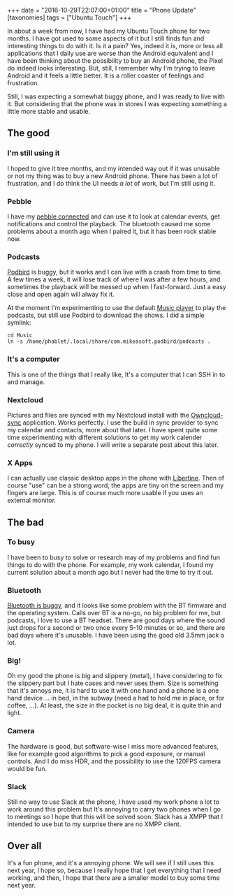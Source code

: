 +++
date = "2016-10-29T22:07:00+01:00"
title = "Phone Update"
[taxonomies]
tags = ["Ubuntu Touch"]
+++

In about a week from now, I have had my Ubuntu Touch phone for two months. I have got used to some aspects of it but I still finds fun and interesting things to do with it. Is it a pain? Yes, indeed it is, more or less all applications that I daily use are worse than the Android equivalent and I have been thinking about the possibility to buy an Android phone, the Pixel do indeed looks interesting. But, still, I remember why I'm trying to leave Android and it feels a little better. It is a roller coaster of feelings and frustration.

Still, I was expecting a somewhat buggy phone, and I was ready to live with it. But considering that the phone was in stores I was expecting something a little more stable and usable.

## The good
### I'm still using it
I hoped to give it tree months, and my intended way out if it was unusable or not my thing was to buy a new Android phone. There has been a lot of frustration, and I do think the UI needs *a lot* of work, but I'm still using it.

### Pebble
I have my [pebble connected](https://launchpad.net/rockwork) and can use it to look at calendar events, get notifications and control the playback. The bluetooth caused me some problems about a month ago when I paired it, but it has been rock stable now.

### Podcasts
[Podbird](https://launchpad.net/podbird) is buggy, but it works and I can live with a crash from time to time. A few times a week, it will lose track of where I was after a few hours, and sometimes the playback will be messed up when I fast-forward. Just a easy close and open again will alway fix it.

At the moment I'm experimenting to use the default [Music player](https://developer.ubuntu.com/en/community/core-apps/music/) to play the podcasts, but still use Podbird to download the shows. I did a simple symlink:

```
cd Music
ln -s /home/phablet/.local/share/com.mikeasoft.podbird/podcasts .
```

### It's a computer
This is one of the things that I really like, It's a computer that I can SSH in to and manage.

### Nextcloud

Pictures and files are synced with my Nextcloud install with the [Owncloud-sync](https://launchpad.net/owncloud-sync) application. Works perfectly. I use the build in sync provider to sync my calendar and contacts, more about that later. I have spent quite some time experimenting with different solutions to get my work calender *correctly* synced to my phone. I will write a separate post about this later.

### X Apps
I can actually use classic desktop apps in the phone with [Libertine](https://wiki.ubuntu.com/Touch/Libertine). Then of course "use" can be a strong word, the apps are tiny on the screen and my fingers are large. This is of course much more usable if you uses an external monitor.

## The bad

### To busy
I have been to busy to solve or research may of my problems and find fun things to do with the phone. For example, my work calendar, I found my current solution about a month ago but I never had the time to try it out.

### Bluetooth
[Bluetooth is buggy](https://bugs.launchpad.net/canonical-devices-system-image/+bug/1590844), and it looks like some problem with the BT firmware and the operating system. Calls over BT is a no-go, no big problem for me, but podcasts, I love to use a BT headset. There are good days where the sound just drops for a second or two once every 5-10 minutes or so, and there are bad days where it's unusable. I have been using the good old 3.5mm jack a lot.

### Big!

Oh my good the phone is big and slippery (metal), I have considering to fix the slippery part but I hate cases and never uses them. Size is something that it's annoys me, it is hard to use it with one hand and a phone is a one hand device ... in bed, in the subway (need a had to hold me in place, or for coffee, ...). At least, the size in the pocket is no big deal, it is quite thin and light.

### Camera
The hardware is good, but software-wise I miss more advanced features, like for example good algorithms to pick a good exposure, or manual controls. And I do miss HDR, and the possibility to use the 120FPS camera would be fun.

### Slack
Still no way to use Slack at the phone, I have used my work phone a lot to work around this problem but It's annoying to carry two phones when I go to meetings so I hope that this will be solved soon. Slack has a XMPP that I intended to use but to my surprise there are no XMPP client.

## Over all

It's a fun phone, and it's a annoying phone. We will see if I still uses this next year, I hope so, because I really hope that I get everything that I need working, and then, I hope that there are a smaller model to buy some time next year.
